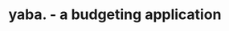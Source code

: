 ---
layout: /src/layouts/CaseStudyLayout.astro
title: yaba. - a budgeting application
theme: night
color: primary

description: tracking your spendings and managing your money should be easy. save more, feel better - it's that simple. we know the struggles of managing your accounts, keeping track of your cashflow, and giving in to those "necessary" temptations... 
role: full-stack, branding, ux/ui
year: 2022
technologies: next.js, react, typescript, expressjs, supabase, tailwind css, daisyui, plaid api

isoione: /yaba.png
isoitwo: /yaba-ipad.png
isoithree: /yaba-mac.png

challenge: the challenge.
challengeOne: create a fully responsive and assistive budgeting web application that provides users full coverage of their budget. it's the budgeting app we want to use and wish we had.

challengeTwo: this is a huge product to embark on. there are many important aspects that we need to consider as it will be handling extremely sensitive information - meaning that security needs to be on point. additionally, designing a simple but appealing ui/ux is paramount to our success.

istione: /yaba-login.png
istitwo: /yaba-account.png
istithree: /yaba-signup.png

solution: the solution.
solutionOne: yaba is the budgeting solution that we wanted to use, and so we made it. you aren't bad at; saving more, tracking better, and accumulating wealth, you just haven't tried yaba...
solutionTwo: we've developed a system that is able to support each of the key points needed for an everyday joe or jane to be successful in their budgeting lifestyle - we call it the lowercase period model.
solutionThree: yaba will be built with technologies that focus on security, through the process of research, analysis, and design, we are hoping to reduce any potential issues at an earlier in the development. sensically, we be utilising particular apis such as plaid for banking functionalities, and microbilt for credit score tracking. 

video: /yaba-video.webm

waveOne: /yw-one.svg
waveTwo: /yw-two.svg

takeaway: main takeaways.
takeawayOne: Lorem, ipsum dolor sit amet consectetur adipisicing elit. Nulla dolorum vel id debitis ullam neque nihil dignissimos saepe architecto laborum commodi ad possimus eveniet provident, nemo magni,
takeawayTwo: Lorem, ipsum dolor sit amet consectetur adipisicing elit. Nulla dolorum vel id debitis ullam neque nihil dignissimos saepe architecto laborum commodi ad possimus eveniet provident, nemo magni, 

next: /case-studies/never-without-another
previous: /case-studies/groomify
---